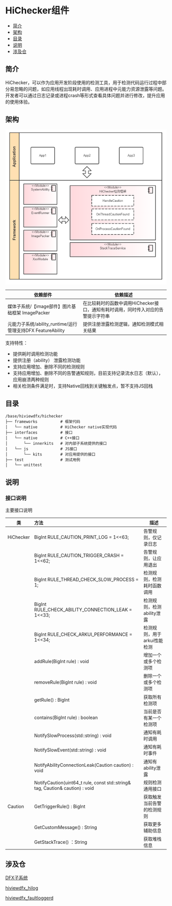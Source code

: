 # HiChecker组件

-   [简介](#section11660541593)
-   [架构](#section161941989596)
-   [目录](#section14197309111)
-   [说明](#section1371113476307)
-   [涉及仓](#section1371113476310)

## 简介<a name="section11660541593"></a>

HiChecker，可以作为应用开发阶段使用的检测工具，用于检测代码运行过程中部分易忽略的问题，如应用线程出现耗时调用、应用进程中元能力资源泄露等问题。开发者可以通过日志记录或进程crash等形式查看具体问题并进行修改，提升应用的使用体验。

## 架构<a name="section161941989596"></a>

 <img src="./figures/HiChecker架构图.png" style="zoom:100%;" />

| 依赖部件                                                    | 依赖描述                                                     |
| ----------------------------------------------------------- | ------------------------------------------------------------ |
| 媒体子系统/【image部件】图片基础框架 ImagePacker            | 在比较耗时的函数中调用HiChecker接口，通知有耗时调用，同时传入对应的告警提示字符串 |
| 元能力子系统/ability_runtime/运行管理支持DFX FeatureAbility | 提供注册泄露检测逻辑，通知检测模式相关结果                   |

支持特性：

- 提供耗时调用检测功能
- 提供注册（ability） 泄露检测功能
- 支持应用增加、删除不同的检测规则
- 支持应用增加、删除不同的告警通知规则，目前支持记录流水日志（默认），应用崩溃两种规则
- 相关检测条件满足时，支持Native回栈到关键触发点，暂不支持JS回栈

## 目录<a name="section14197309111"></a>

```
/base/hiviewdfx/hichecker
├── frameworks          # 框架代码
│   └── native          # HiChecker native实现代码
├── interfaces          # 接口
│   └── native          # C++接口
│       └── innerkits   # 对内部子系统提供的接口
|   └── js              # JS接口
│       └── kits        # 对应用提供的接口
├── test                # 测试用例
│   └── unittest            
```



## 说明<a name="section1371113476307"></a>
### 接口说明

主要接口说明

| 类        | 方法                                                | 描述                       |
| --------- | :-------------------------------------------------- | -------------------------- |
| HiChecker | BigInt RULE_CAUTION_PRINT_LOG = 1<<63;              | 告警规则，仅记录日志       |
|           | BigInt RULE_CAUTION_TRIGGER_CRASH = 1<<62;          | 告警规则，让应用退出       |
|           | BigInt RULE_THREAD_CHECK_SLOW_PROCESS = 1;          | 检测规则，检测耗时函数调用 |
|           | BigInt RULE_CHECK_ABILITY_CONNECTION_LEAK = 1<<33;  | 检测规则，检测ability泄露  |
|           | BigInt RULE_CHECK_ARKUI_PERFORMANCE = 1<<34;        | 检测规则，用于arkui性能检测  |
|           | addRule(BigInt rule) : void                         | 增加一个或多个检测项       |
|           | removeRule(BigInt rule) : void                      | 删除一个或多个检测项       |
|           | getRule() : BigInt                                  | 获取所有检测项             |
|           | contains(BigInt rule) : boolean                     | 当前是否有某一个检测项     |
|           | NotifySlowProcess(std::string) : void               | 通知有耗时调用             |
|           | NotifySlowEvent(std::string) : void                 | 通知有耗时事件             |
|           | NotifyAbilityConnectionLeak(Caution caution) : void | 通知有ability泄露          |
|           | NotifyCaution(uint64_t rule, const std::string& tag, Caution& caution) : void | 规则检测通用接口 |
| Caution   | GetTriggerRule() : BigInt                           | 获取触发当前告警的检测规则 |
|           | GetCustomMessage() : String                         | 获取更多辅助信息           |
|           | GetStackTrace() ：String                            | 获取堆栈信息               |

## 涉及仓<a name="section1371113476310"></a>

[DFX子系统](https://gitee.com/openharmony/docs/blob/master/zh-cn/readme/DFX子系统.md)

[hiviewdfx_hilog](https://gitee.com/openharmony/hiviewdfx_hilog/blob/master/README_zh.md)

[hiviewdfx_faultloggerd](https://gitee.com/openharmony/hiviewdfx_faultloggerd/blob/master/README_zh.md)
